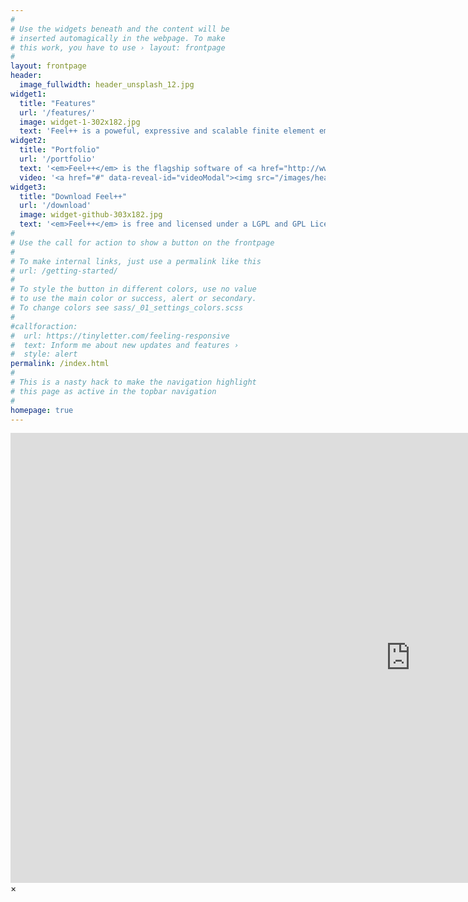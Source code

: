 ```yaml
---
#
# Use the widgets beneath and the content will be
# inserted automagically in the webpage. To make
# this work, you have to use › layout: frontpage
#
layout: frontpage
header:
  image_fullwidth: header_unsplash_12.jpg
widget1:
  title: "Features"
  url: '/features/'
  image: widget-1-302x182.jpg
  text: 'Feel++ is a poweful, expressive and scalable finite element embedded library in C++. It contains many features<br/>1. DSEL for Galerkin methods :)<br/>2. Seamless parallelism.<br/>3. A toolbox framework: CFD, CSM, FSI, LS, TE.<br/>4. Automated docker deployment.<br/>...'
widget2:
  title: "Portfolio"
  url: '/portfolio'
  text: '<em>Feel++</em> is the flagship software of <a href="http://www.cemosis.fr">Cemosis</a>.<br/>Several multi-disciplinary projects as well as projects with entreprise are developed with Feel++<br/>'
  video: '<a href="#" data-reveal-id="videoModal"><img src="/images/header_unsplash_portfolio.jpg" width="302" height="182" alt=""/></a>'
widget3:
  title: "Download Feel++"
  url: '/download'
  image: widget-github-303x182.jpg
  text: '<em>Feel++</em> is free and licensed under a LGPL and GPL License..'
#
# Use the call for action to show a button on the frontpage
#
# To make internal links, just use a permalink like this
# url: /getting-started/
#
# To style the button in different colors, use no value
# to use the main color or success, alert or secondary.
# To change colors see sass/_01_settings_colors.scss
#
#callforaction:
#  url: https://tinyletter.com/feeling-responsive
#  text: Inform me about new updates and features ›
#  style: alert
permalink: /index.html
#
# This is a nasty hack to make the navigation highlight
# this page as active in the topbar navigation
#
homepage: true
---
```


<div id="videoModal" class="reveal-modal large" data-reveal="">
  <div class="flex-video widescreen vimeo" style="display: block;">
    <iframe width="1280" height="720" src="https://www.youtube.com/watch?v=RzvRS8970_k" frameborder="0" allowfullscreen></iframe>
  </div>
  <a class="close-reveal-modal">&#215;</a>
</div>
